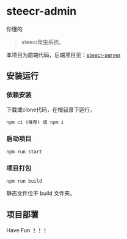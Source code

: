 # steecr-admin
你懂的

> steecr爬虫系统。

本项目为前端代码，后端项目见：[steecr-server](https://github.com/dreamHorizonTK/steecr-server)

## 安装运行
### 依赖安装
下载或clone代码，在根目录下运行，
```
npm ci (推荐) 或 npm i
```

### 启动项目
```
npm run start
```

### 项目打包
```
npm run build
```
静态文件位于 build 文件夹。

## 项目部署

Have Fun ！！！